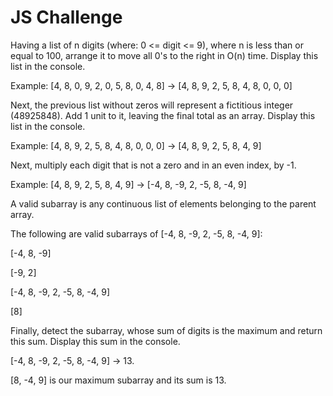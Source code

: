 # JS Challenge
Having a list of n digits (where: 0 <= digit <= 9), where n is less than or equal to 100, arrange it to move all 0's to the right in O(n) time. 
Display this list in the console.

Example: [4, 8, 0, 9, 2, 0, 5, 8, 0, 4, 8] -> [4, 8, 9, 2, 5, 8, 4, 8, 0, 0, 0]


Next, the previous list without zeros will represent a fictitious integer (48925848). Add 1 unit to it, leaving the final total as an array. 
Display this list in the console.

Example: [4, 8, 9, 2, 5, 8, 4, 8, 0, 0, 0] -> [4, 8, 9, 2, 5, 8, 4, 9]


Next, multiply each digit that is not a zero and in an even index, by -1. 

Example: [4, 8, 9, 2, 5, 8, 4, 9] -> [-4, 8, -9, 2, -5, 8, -4, 9]

A valid subarray is any continuous list of elements belonging to the parent array. 

The following are valid subarrays of [-4, 8, -9, 2, -5, 8, -4, 9]:

[-4, 8, -9]

[-9, 2]

[-4, 8, -9, 2, -5, 8, -4, 9]

[8]
  
Finally, detect the subarray, whose sum of digits is the maximum and return this sum. 
Display this sum in the console. 

[-4, 8, -9, 2, -5, 8, -4, 9] -> 13. 

[8, -4, 9] is our maximum subarray and its sum is 13.
